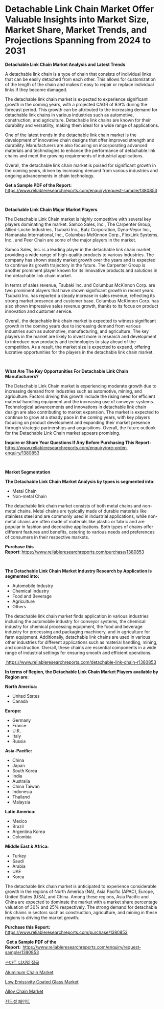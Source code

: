 <p><h1>Detachable Link Chain Market Offer Valuable Insights into Market Size, Market Share, Market Trends, and Projections Spanning from 2024 to 2031</h1></p><p><strong>Detachable Link Chain Market Analysis and Latest Trends</strong></p>
<p><p>A detachable link chain is a type of chain that consists of individual links that can be easily detached from each other. This allows for customization of the length of the chain and makes it easy to repair or replace individual links if they become damaged.</p><p>The detachable link chain market is expected to experience significant growth in the coming years, with a projected CAGR of 9.9% during the forecast period. This growth can be attributed to the increasing demand for detachable link chains in various industries such as automotive, construction, and agriculture. Detachable link chains are known for their durability and versatility, making them ideal for a wide range of applications.</p><p>One of the latest trends in the detachable link chain market is the development of innovative chain designs that offer improved strength and durability. Manufacturers are also focusing on incorporating advanced materials and technologies to enhance the performance of detachable link chains and meet the growing requirements of industrial applications.</p><p>Overall, the detachable link chain market is poised for significant growth in the coming years, driven by increasing demand from various industries and ongoing advancements in chain technology.</p></p>
<p><strong>Get a Sample PDF of the Report:&nbsp;</strong> <a href="https://www.reliableresearchreports.com/enquiry/request-sample/1380853">https://www.reliableresearchreports.com/enquiry/request-sample/1380853</a></p>
<p>&nbsp;</p>
<p><strong>Detachable Link Chain Major Market Players</strong></p>
<p><p>The Detachable Link Chain market is highly competitive with several key players dominating the market. Samco Sales, Inc., The Carpenter Group, Allied-Locke Industries, Tsubaki Inc., Batz Corporation, Dyna-Veyor Inc., Hamanaka International, Inc., Columbus McKinnon Corp., FlexLink Systems, Inc., and Peer Chain are some of the major players in the market.</p><p>Samco Sales, Inc. is a leading player in the detachable link chain market, providing a wide range of high-quality products to various industries. The company has shown steady market growth over the years and is expected to continue its growth trajectory in the future. The Carpenter Group is another prominent player known for its innovative products and solutions in the detachable link chain market.</p><p>In terms of sales revenue, Tsubaki Inc. and Columbus McKinnon Corp. are two prominent players that have shown significant growth in recent years. Tsubaki Inc. has reported a steady increase in sales revenue, reflecting its strong market presence and customer base. Columbus McKinnon Corp. has also shown impressive sales revenue growth, thanks to its focus on product innovation and customer service.</p><p>Overall, the detachable link chain market is expected to witness significant growth in the coming years due to increasing demand from various industries such as automotive, manufacturing, and agriculture. The key players in the market are likely to invest more in research and development to introduce new products and technologies to stay ahead of the competition. As a result, the market size is expected to expand, offering lucrative opportunities for the players in the detachable link chain market.</p></p>
<p>&nbsp;</p>
<p><strong>What Are The Key Opportunities For Detachable Link Chain Manufacturers?</strong></p>
<p><p>The Detachable Link Chain market is experiencing moderate growth due to increasing demand from industries such as automotive, mining, and agriculture. Factors driving this growth include the rising need for efficient material handling equipment and the increasing use of conveyor systems. Technological advancements and innovations in detachable link chain design are also contributing to market expansion. The market is expected to continue to grow at a steady pace in the coming years, with key players focusing on product development and expanding their market presence through strategic partnerships and acquisitions. Overall, the future outlook for the Detachable Link Chain market appears promising.</p></p>
<p><strong>Inquire or Share Your Questions If Any Before Purchasing This Report:</strong> <a href="https://www.reliableresearchreports.com/enquiry/pre-order-enquiry/1380853">https://www.reliableresearchreports.com/enquiry/pre-order-enquiry/1380853</a></p>
<p>&nbsp;</p>
<p><strong>Market Segmentation</strong></p>
<p><strong>The Detachable Link Chain Market Analysis by types is segmented into:</strong></p>
<p><ul><li>Metal Chain</li><li>Non-metal Chain</li></ul></p>
<p><p>The detachable link chain market consists of both metal chains and non-metal chains. Metal chains are typically made of durable materials like stainless steel and are commonly used in industrial applications, while non-metal chains are often made of materials like plastic or fabric and are popular in fashion and decorative applications. Both types of chains offer different features and benefits, catering to various needs and preferences of consumers in their respective markets.</p></p>
<p><strong>Purchase this Report:&nbsp;</strong><a href="https://www.reliableresearchreports.com/purchase/1380853">https://www.reliableresearchreports.com/purchase/1380853</a></p>
<p>&nbsp;</p>
<p><strong>The Detachable Link Chain Market Industry Research by Application is segmented into:</strong></p>
<p><ul><li>Automobile Industry</li><li>Chemical Industry</li><li>Food and Beverage</li><li>Agriculture</li><li>Others</li></ul></p>
<p><p>The detachable link chain market finds application in various industries including the automobile industry for conveyor systems, the chemical industry for chemical processing equipment, the food and beverage industry for processing and packaging machinery, and in agriculture for farm equipment. Additionally, detachable link chains are used in various other industries for different applications such as material handling, mining, and construction. Overall, these chains are essential components in a wide range of industrial settings for ensuring smooth and efficient operations.</p></p>
<p><a href="https://www.reliableresearchreports.com/detachable-link-chain-r1380853">&nbsp;https://www.reliableresearchreports.com/detachable-link-chain-r1380853</a></p>
<p><strong>In terms of Region, the Detachable Link Chain Market Players available by Region are:</strong></p>
<p>
    <p> <strong> North America: </strong>
        <ul>
            <li>United States</li>
            <li>Canada</li>
        </ul>
        </p> 
    <p> <strong> Europe: </strong>
        <ul>
            <li>Germany</li>
            <li>France</li>
            <li>U.K.</li>
            <li>Italy</li>
            <li>Russia</li>
        </ul>
        </p> 
    <p> <strong> Asia-Pacific: </strong>
        <ul>
            <li>China</li>
            <li>Japan</li>
            <li>South Korea</li>
            <li>India</li>
            <li>Australia</li>
            <li>China Taiwan</li>
            <li>Indonesia</li>
            <li>Thailand</li>
            <li>Malaysia</li>
        </ul>
        </p> 
    <p> <strong> Latin America: </strong>
        <ul>
            <li>Mexico</li>
            <li>Brazil</li>
            <li>Argentina Korea</li>
            <li>Colombia</li>
        </ul>
        </p> 
    <p> <strong> Middle East & Africa: </strong>
        <ul>
            <li>Turkey</li>
            <li>Saudi</li>
            <li>Arabia</li>
            <li>UAE</li>
            <li>Korea</li>
        </ul>
    </p>
    </p>
<p><p>The detachable link chain market is anticipated to experience considerable growth in the regions of North America (NA), Asia Pacific (APAC), Europe, United States (USA), and China. Among these regions, Asia Pacific and China are expected to dominate the market with a market share percentage valuation of 30% and 25% respectively. The strong demand for detachable link chains in sectors such as construction, agriculture, and mining in these regions is driving the market growth.</p></p>
<p><strong>Purchase this Report: </strong><a href="https://www.reliableresearchreports.com/purchase/1380853">https://www.reliableresearchreports.com/purchase/1380853</a></p>
<p>&nbsp;<strong>Get a Sample PDF of the Report:&nbsp;&nbsp;</strong><a href="https://www.reliableresearchreports.com/enquiry/request-sample/1380853">https://www.reliableresearchreports.com/enquiry/request-sample/1380853</a></p>
<p><strong></strong></p>
<p><p><a href="https://medium.com/@leonidasalazar756/quot-%EC%8A%A4%EB%A7%88%ED%8A%B8-%EB%94%94%EC%A7%80%ED%84%B8-%EC%9E%A0%EA%B8%88%EC%9E%A5%EC%B9%98-%EC%8B%9C%EC%9E%A5-%EB%B3%B4%EA%B3%A0%EC%84%9C%EB%8A%94-%EC%9D%B4-%EC%8B%9C%EC%9E%A5%EC%9D%98-%EC%B5%9C%EC%8B%A0-%ED%8A%B8%EB%A0%8C%EB%93%9C%EC%99%80-%EC%84%B1%EC%9E%A5-%EA%B8%B0%ED%9A%8C%EB%A5%BC-%EB%B3%B4%EC%97%AC%EC%A4%8D%EB%8B%88%EB%8B%A4-quot-2b4a30972670">스마트 디지털 잠금</a></p><p><a href="https://github.com/lataunyatinikmelvin59ilbd0dv/Market-Research-Report-List-2/blob/main/aluminum-chain-market.md">Aluminum Chain Market</a></p><p><a href="https://www.linkedin.com/pulse/low-emissivity-coated-glass-market-research-report-forecasted-4ls4e?trackingId=o%2F3vr0cAbzV%2BWzztkjXYZQ%3D%3D">Low Emissivity Coated Glass Market</a></p><p><a href="https://github.com/pgtimber/Market-Research-Report-List-2/blob/main/alloy-chain-market.md">Alloy Chain Market</a></p><p><a href="https://medium.com/@kasandrarempel/2024-2031-%EA%B8%B0%EA%B0%84%EC%9D%84-%EC%9C%84%ED%95%9C-conductive-paint-%EC%8B%9C%EC%9E%A5-%EB%8F%99%ED%96%A5-%EB%B0%8F-%EC%8B%9C%EC%9E%A5-%EB%B6%84%EC%84%9D%EC%9D%84-%EC%98%88%EC%B8%A1%ED%95%A9%EB%8B%88%EB%8B%A4-02a69fdc0f61">전도성 페인트</a></p></p>